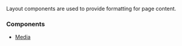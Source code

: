 Layout components are used to provide formatting for page content.

### Components

- [Media](/styleguide/#/Layout/Media)
